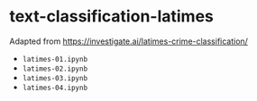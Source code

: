 # text-classification-latimes

Adapted from https://investigate.ai/latimes-crime-classification/

- `latimes-01.ipynb`
- `latimes-02.ipynb`
- `latimes-03.ipynb`
- `latimes-04.ipynb`

